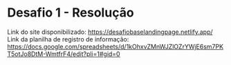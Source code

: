 # Desafio 1 - Resolução

Link do site disponibilizado: https://desafiobaselandingpage.netlify.app/ <br>
Link da planilha de registro de informação: https://docs.google.com/spreadsheets/d/1kOhxvZMnWJZlOZrYWjE6sm7PKT5otJo8DtM-WmtfrF4/edit?pli=1#gid=0
